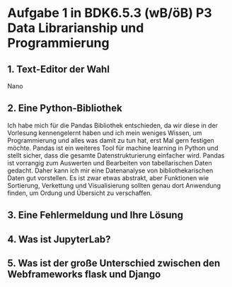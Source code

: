# Aufgabe 1 in BDK6.5.3 (wB/öB) P3 Data Librarianship und Programmierung
## 1. Text-Editor der Wahl
Nano
## 2. Eine Python-Bibliothek
Ich habe mich für die Pandas Bibliothek entschieden, da wir diese in der Vorlesung kennengelernt haben und ich mein weniges Wissen, um Programmierung und alles was damit zu tun hat, erst Mal gern festigen möchte. Pandas ist ein weiteres Tool für machine learning in Python und stellt sicher, dass die gesamte Datenstrukturierung einfacher wird. Pandas ist vorrangig zum Auswerten und Bearbeiten von tabellarischen Daten gedacht. Daher kann ich mir eine Datenanalyse von bibliothekarischen Daten gut vorstellen. Es ist zwar etwas abstrakt, aber Funktionen wie Sortierung, Verkettung und Visualisierung sollten genau dort Anwendung finden, um Ordung und Übersicht zu verschaffen.  
## 3. Eine Fehlermeldung und Ihre Lösung

## 4. Was ist JupyterLab?

## 5. Was ist der große Unterschied zwischen den Webframeworks flask und Django

